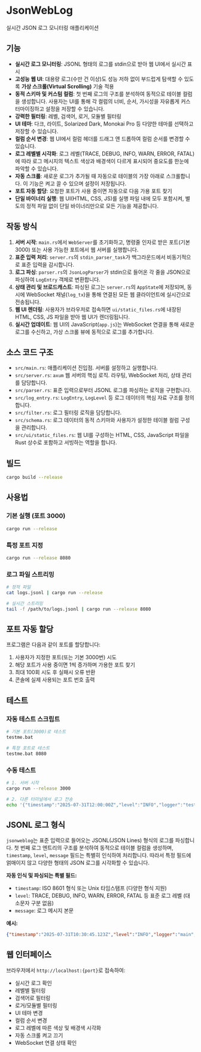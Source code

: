 # JsonWebLog

실시간 JSON 로그 모니터링 애플리케이션

## 기능

- **실시간 로그 모니터링**: JSONL 형태의 로그를 stdin으로 받아 웹 UI에서 실시간 표시
- **고성능 웹 UI**: 대용량 로그(수만 건 이상)도 성능 저하 없이 부드럽게 탐색할 수 있도록 **가상 스크롤(Virtual Scrolling)** 기술 적용
- **동적 스키마 및 커스텀 컬럼**: 첫 번째 로그의 구조를 분석하여 동적으로 테이블 컬럼을 생성합니다. 사용자는 UI를 통해 각 컬럼의 너비, 순서, 가시성을 자유롭게 커스터마이징하고 설정을 저장할 수 있습니다.
- **강력한 필터링**: 레벨, 검색어, 로거, 모듈별 필터링
- **UI 테마**: 다크, 라이트, Solarized Dark, Monokai Pro 등 다양한 테마를 선택하고 저장할 수 있습니다.
- **컬럼 순서 변경**: 웹 UI에서 컬럼 헤더를 드래그 앤 드롭하여 컬럼 순서를 변경할 수 있습니다.
- **로그 레벨별 시각화**: 로그 레벨(TRACE, DEBUG, INFO, WARN, ERROR, FATAL)에 따라 로그 메시지의 텍스트 색상과 배경색이 다르게 표시되어 중요도를 한눈에 파악할 수 있습니다.
- **자동 스크롤**: 새로운 로그가 추가될 때 자동으로 테이블의 가장 아래로 스크롤합니다. 이 기능은 켜고 끌 수 있으며 설정이 저장됩니다.
- **포트 자동 할당**: 요청한 포트가 사용 중이면 자동으로 다음 가용 포트 찾기
- **단일 바이너리 실행**: 웹 UI(HTML, CSS, JS)를 실행 파일 내에 모두 포함시켜, 별도의 정적 파일 없이 단일 바이너리만으로 모든 기능을 제공합니다.

## 작동 방식

1. **서버 시작**: `main.rs`에서 `WebServer`를 초기화하고, 명령줄 인자로 받은 포트(기본 3000) 또는 사용 가능한 포트에서 웹 서버를 실행합니다.
2. **표준 입력 처리**: `server.rs`의 `stdin_parser_task`가 백그라운드에서 비동기적으로 표준 입력을 감시합니다.
3. **로그 파싱**: `parser.rs`의 `JsonLogParser`가 stdin으로 들어온 각 줄을 JSON으로 파싱하여 `LogEntry` 객체로 변환합니다.
4. **상태 관리 및 브로드캐스트**: 파싱된 로그는 `server.rs`의 `AppState`에 저장되며, 동시에 WebSocket 채널(`log_tx`)을 통해 연결된 모든 웹 클라이언트에 실시간으로 전송됩니다.
5. **웹 UI 렌더링**: 사용자가 브라우저로 접속하면 `ui/static_files.rs`에 내장된 HTML, CSS, JS 파일을 받아 웹 UI가 렌더링됩니다.
6. **실시간 업데이트**: 웹 UI의 JavaScript(`app.js`)는 WebSocket 연결을 통해 새로운 로그를 수신하고, 가상 스크롤 뷰에 동적으로 로그를 추가합니다.

## 소스 코드 구조

- `src/main.rs`: 애플리케이션 진입점. 서버를 설정하고 실행합니다.
- `src/server.rs`: `axum` 웹 서버의 핵심 로직. 라우팅, WebSocket 처리, 상태 관리를 담당합니다.
- `src/parser.rs`: 표준 입력으로부터 JSONL 로그를 파싱하는 로직을 구현합니다.
- `src/log_entry.rs`: `LogEntry`, `LogLevel` 등 로그 데이터의 핵심 자료 구조를 정의합니다.
- `src/filter.rs`: 로그 필터링 로직을 담당합니다.
- `src/schema.rs`: 로그 데이터의 동적 스키마와 사용자가 설정한 테이블 컬럼 구성을 관리합니다.
- `src/ui/static_files.rs`: 웹 UI를 구성하는 HTML, CSS, JavaScript 파일을 Rust 상수로 포함하고 서빙하는 역할을 합니다.

## 빌드

```bash
cargo build --release
```

## 사용법

### 기본 실행 (포트 3000)

```bash
cargo run --release
```

### 특정 포트 지정

```bash
cargo run --release 8080
```

### 로그 파일 스트리밍

```bash
# 정적 파일
cat logs.jsonl | cargo run --release

# 실시간 스트리밍
tail -f /path/to/logs.jsonl | cargo run --release 8080
```

## 포트 자동 할당

프로그램은 다음과 같이 포트를 할당합니다:

1. 사용자가 지정한 포트(또는 기본 3000번) 시도
2. 해당 포트가 사용 중이면 1씩 증가하며 가용한 포트 찾기
3. 최대 100회 시도 후 실패시 오류 반환
4. 콘솔에 실제 사용되는 포트 번호 출력

## 테스트

### 자동 테스트 스크립트

```bash
# 기본 포트(3000)로 테스트
testme.bat

# 특정 포트로 테스트
testme.bat 8080
```

### 수동 테스트

```bash
# 1. 서버 시작
cargo run --release 3000

# 2. 다른 터미널에서 로그 전송
echo '{"timestamp":"2025-07-31T12:00:00Z","level":"INFO","logger":"test","message":"Hello World"}' | cargo run --release 3000
```

## JSONL 로그 형식

`jsonweblog`는 표준 입력으로 들어오는 JSONL(JSON Lines) 형식의 로그를 파싱합니다.
첫 번째 로그 엔트리의 구조를 분석하여 동적으로 테이블 컬럼을 생성하며, `timestamp`, `level`, `message` 필드는 특별히 인식하여 처리합니다. 따라서 특정 필드에 얽매이지 않고 다양한 형태의 JSON 로그를 시각화할 수 있습니다.

**자동 인식 및 파싱되는 특별 필드:**

- `timestamp`: ISO 8601 형식 또는 Unix 타임스탬프 (다양한 형식 지원)
- `level`: TRACE, DEBUG, INFO, WARN, ERROR, FATAL 등 표준 로그 레벨 (대소문자 구분 없음)
- `message`: 로그 메시지 본문

**예시:**

```json
{"timestamp":"2025-07-31T10:30:45.123Z","level":"INFO","logger":"main","message":"Application started","module":"app.py","function":"main","custom_field":"value"}
```

## 웹 인터페이스

브라우저에서 `http://localhost:{port}`로 접속하여:

- 실시간 로그 확인
- 레벨별 필터링
- 검색어로 필터링
- 로거/모듈별 필터링
- UI 테마 변경
- 컬럼 순서 변경
- 로그 레벨에 따른 색상 및 배경색 시각화
- 자동 스크롤 켜고 끄기
- WebSocket 연결 상태 확인
